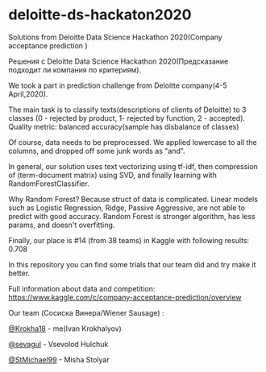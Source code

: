 # deloitte-ds-hackaton2020
Solutions from Deloitte Data Science Hackathon 2020(Company acceptance prediction )

Решения с Deloitte Data Science Hackathon 2020(Предсказание подходит ли компания по критериям).

We took a part in prediction challenge from Deloitte company(4-5 April,2020).

The main task is to classify texts(descriptions of clients of Deloitte) to 3 classes (0 - rejected by product, 1- rejected by function, 2 - accepted). Quality metric: balanced accuracy(sample has disbalance of classes)

Of course, data needs to be preprocessed. We applied lowercase to all the columns, and dropped off some junk words as "and".

In general, our solution uses text vectorizing using tf-idf, then compression of (term-document matrix) using SVD, and finally learning with RandomForestClassifier.

Why Random Forest? Because struct of data is complicated. Linear models such as Logistic Regression, Ridge, Passive Aggressive, are not able to predict with good accuracy. Random Forest is stronger algorithm, has less params, and doesn't overfitting.

Finally, our place is #14 (from 38 teams) in Kaggle with following results: 0.708

In this repository you can find some trials that our team did and try make it better.

Full information about data and competition: https://www.kaggle.com/c/company-acceptance-prediction/overview

Our team (Сосиска Винера/Wiener Sausage) :

[@Krokha18](https://github.com/Krokha18) - me(Ivan Krokhalyov)

[@sevagul](https://github.com/sevagul)  - Vsevolod Hulchuk

[@StMichael99](https://github.com/StMichael99) -  Misha Stolyar
